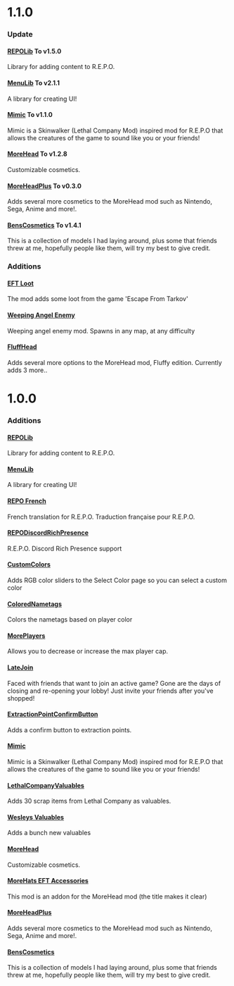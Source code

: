 # 1.1.0

### Update

#### [REPOLib](https://thunderstore.io/c/repo/p/Zehs/REPOLib/) To v1.5.0

Library for adding content to R.E.P.O.

#### [MenuLib](https://thunderstore.io/c/repo/p/nickklmao/MenuLib/) To v2.1.1

A library for creating UI!

#### [Mimic](https://thunderstore.io/c/repo/p/eth9n/Mimic/) To v1.1.0

Mimic is a Skinwalker (Lethal Company Mod) inspired mod for R.E.P.O that allows the creatures of the game to sound like you or your friends!

#### [MoreHead](https://thunderstore.io/c/repo/p/YMC_MHZ/MoreHead/) To v1.2.8

Customizable cosmetics.

#### [MoreHeadPlus](https://thunderstore.io/c/repo/p/RESET/MoreHeadPlus/) To v0.3.0

Adds several more cosmetics to the MoreHead mod such as Nintendo, Sega, Anime and more!.

#### [BensCosmetics](https://thunderstore.io/c/repo/p/Bengimi/BensCosmetics/) To v1.4.1

This is a collection of models I had laying around, plus some that friends threw at me, hopefully people like them, will try my best to give credit.

### Additions

#### [EFT Loot](https://thunderstore.io/c/repo/p/Ogurtsi/EFT_Loot/)

The mod adds some loot from the game 'Escape From Tarkov'

#### [Weeping Angel Enemy](https://thunderstore.io/c/repo/p/JoshA/Weeping_Angel_Enemy/)

Weeping angel enemy mod. Spawns in any map, at any difficulty

#### [FluffHead](https://thunderstore.io/c/repo/p/RemyDoodlekin/FluffHead/)

Adds several more options to the MoreHead mod, Fluffy edition. Currently adds 3 more..

# 1.0.0

### Additions

#### [REPOLib](https://thunderstore.io/c/repo/p/Zehs/REPOLib/)

Library for adding content to R.E.P.O.

#### [MenuLib](https://thunderstore.io/c/repo/p/nickklmao/MenuLib/)

A library for creating UI!

#### [REPO French](https://thunderstore.io/c/repo/p/metastreum/REPO_French/)

French translation for R.E.P.O. Traduction française pour R.E.P.O.

#### [REPODiscordRichPresence](https://thunderstore.io/c/repo/p/Tolian/REPODiscordRichPresence/)

R.E.P.O. Discord Rich Presence support

#### [CustomColors](https://thunderstore.io/c/repo/p/x753_REPO/CustomColors/)

Adds RGB color sliders to the Select Color page so you can select a custom color

#### [ColoredNametags](https://thunderstore.io/c/repo/p/zombieseatflesh7/ColoredNametags/)

Colors the nametags based on player color

#### [MorePlayers](https://thunderstore.io/c/repo/p/zelofi/MorePlayers/)

Allows you to decrease or increase the max player cap.

#### [LateJoin](https://thunderstore.io/c/repo/p/Rebateman/LateJoin/)

Faced with friends that want to join an active game? Gone are the days of closing and re-opening your lobby! Just invite your friends after you've shopped!

#### [ExtractionPointConfirmButton](https://thunderstore.io/c/repo/p/Zehs/ExtractionPointConfirmButton/)

Adds a confirm button to extraction points.

#### [Mimic](https://thunderstore.io/c/repo/p/eth9n/Mimic/)

Mimic is a Skinwalker (Lethal Company Mod) inspired mod for R.E.P.O that allows the creatures of the game to sound like you or your friends!

#### [LethalCompanyValuables](https://thunderstore.io/c/repo/p/Zehs/LethalCompanyValuables/)

Adds 30 scrap items from Lethal Company as valuables.

#### [Wesleys Valuables](https://thunderstore.io/c/repo/p/Magic_Wesley/Wesleys_Valuables/)

Adds a bunch new valuables

#### [MoreHead](https://thunderstore.io/c/repo/p/YMC_MHZ/MoreHead/)

Customizable cosmetics.

#### [MoreHats EFT Accessories](https://thunderstore.io/c/repo/p/Ogurtsi/MoreHats_EFT_Accessories/)

This mod is an addon for the MoreHead mod (the title makes it clear)

#### [MoreHeadPlus](https://thunderstore.io/c/repo/p/RESET/MoreHeadPlus/)

Adds several more cosmetics to the MoreHead mod such as Nintendo, Sega, Anime and more!.

#### [BensCosmetics](https://thunderstore.io/c/repo/p/Bengimi/BensCosmetics/)

This is a collection of models I had laying around, plus some that friends threw at me, hopefully people like them, will try my best to give credit.